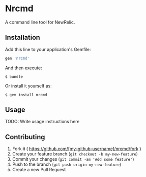 # Nrcmd

A command line tool for NewRelic.

## Installation

Add this line to your application's Gemfile:

```ruby
gem 'nrcmd'
```

And then execute:

    $ bundle

Or install it yourself as:

    $ gem install nrcmd

## Usage

TODO: Write usage instructions here

## Contributing

1. Fork it ( https://github.com/[my-github-username]/nrcmd/fork )
2. Create your feature branch (`git checkout -b my-new-feature`)
3. Commit your changes (`git commit -am 'Add some feature'`)
4. Push to the branch (`git push origin my-new-feature`)
5. Create a new Pull Request

